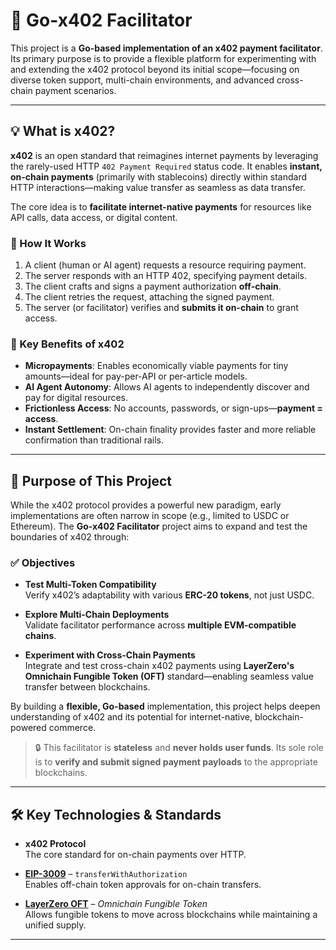 # 🌊 Go-x402 Facilitator

This project is a **Go-based implementation of an x402 payment facilitator**. Its primary purpose is to provide a flexible platform for experimenting with and extending the x402 protocol beyond its initial scope—focusing on diverse token support, multi-chain environments, and advanced cross-chain payment scenarios.

---

## 💡 What is x402?

**x402** is an open standard that reimagines internet payments by leveraging the rarely-used HTTP `402 Payment Required` status code. It enables **instant, on-chain payments** (primarily with stablecoins) directly within standard HTTP interactions—making value transfer as seamless as data transfer.

The core idea is to **facilitate internet-native payments** for resources like API calls, data access, or digital content.

### 🧠 How It Works

1. A client (human or AI agent) requests a resource requiring payment.
2. The server responds with an HTTP 402, specifying payment details.
3. The client crafts and signs a payment authorization **off-chain**.
4. The client retries the request, attaching the signed payment.
5. The server (or facilitator) verifies and **submits it on-chain** to grant access.

### 🚀 Key Benefits of x402

- **Micropayments**: Enables economically viable payments for tiny amounts—ideal for pay-per-API or per-article models.
- **AI Agent Autonomy**: Allows AI agents to independently discover and pay for digital resources.
- **Frictionless Access**: No accounts, passwords, or sign-ups—**payment = access**.
- **Instant Settlement**: On-chain finality provides faster and more reliable confirmation than traditional rails.

---

## 🎯 Purpose of This Project

While the x402 protocol provides a powerful new paradigm, early implementations are often narrow in scope (e.g., limited to USDC or Ethereum). The **Go-x402 Facilitator** project aims to expand and test the boundaries of x402 through:

### ✅ Objectives

- **Test Multi-Token Compatibility**  
  Verify x402’s adaptability with various **ERC-20 tokens**, not just USDC.

- **Explore Multi-Chain Deployments**  
  Validate facilitator performance across **multiple EVM-compatible chains**.

- **Experiment with Cross-Chain Payments**  
  Integrate and test cross-chain x402 payments using **LayerZero's Omnichain Fungible Token (OFT)** standard—enabling seamless value transfer between blockchains.

By building a **flexible, Go-based** implementation, this project helps deepen understanding of x402 and its potential for internet-native, blockchain-powered commerce.

> 🔒 This facilitator is **stateless** and **never holds user funds**. Its sole role is to **verify and submit signed payment payloads** to the appropriate blockchains.

---

## 🛠️ Key Technologies & Standards

- **x402 Protocol**  
  The core standard for on-chain payments over HTTP.

- **[EIP-3009](https://eips.ethereum.org/EIPS/eip-3009)** – `transferWithAuthorization`  
  Enables off-chain token approvals for on-chain transfers.

- **[LayerZero OFT](https://layerzero.network)** – *Omnichain Fungible Token*  
  Allows fungible tokens to move across blockchains while maintaining a unified supply.

---

